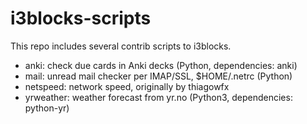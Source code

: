 i3blocks-scripts
================

This repo includes several contrib scripts to i3blocks.

- anki: check due cards in Anki decks (Python, dependencies: anki)
- mail: unread mail checker per IMAP/SSL, $HOME/.netrc (Python)
- netspeed: network speed, originally by thiagowfx
- yrweather: weather forecast from yr.no (Python3, dependencies: python-yr)
